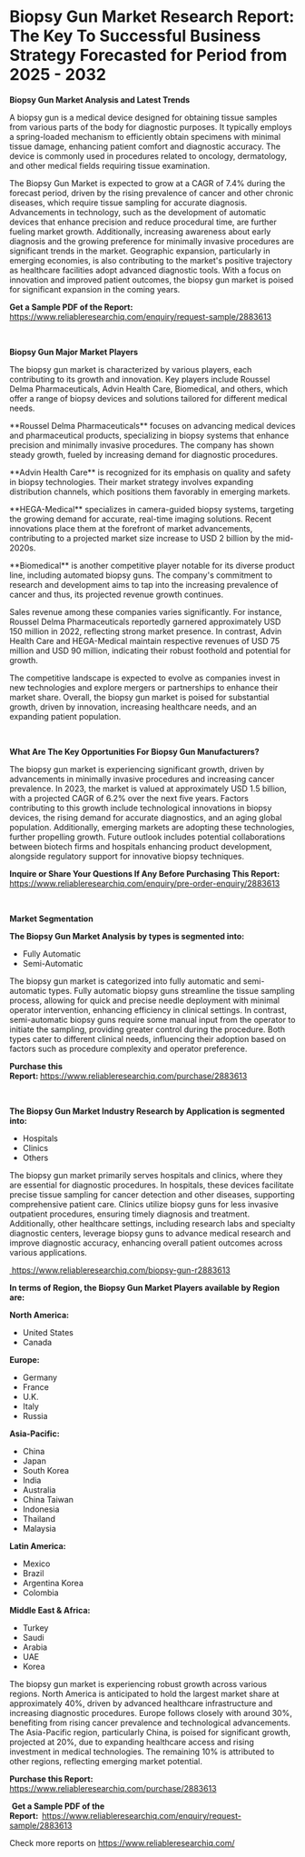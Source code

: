 <p><h1>Biopsy Gun Market Research Report: The Key To Successful Business Strategy Forecasted for Period from 2025 - 2032</h1></p><p><strong>Biopsy Gun Market Analysis and Latest Trends</strong></p>
<p><p>A biopsy gun is a medical device designed for obtaining tissue samples from various parts of the body for diagnostic purposes. It typically employs a spring-loaded mechanism to efficiently obtain specimens with minimal tissue damage, enhancing patient comfort and diagnostic accuracy. The device is commonly used in procedures related to oncology, dermatology, and other medical fields requiring tissue examination.</p><p>The Biopsy Gun Market is expected to grow at a CAGR of 7.4% during the forecast period, driven by the rising prevalence of cancer and other chronic diseases, which require tissue sampling for accurate diagnosis. Advancements in technology, such as the development of automatic devices that enhance precision and reduce procedural time, are further fueling market growth. Additionally, increasing awareness about early diagnosis and the growing preference for minimally invasive procedures are significant trends in the market. Geographic expansion, particularly in emerging economies, is also contributing to the market's positive trajectory as healthcare facilities adopt advanced diagnostic tools. With a focus on innovation and improved patient outcomes, the biopsy gun market is poised for significant expansion in the coming years.</p></p>
<p><strong>Get a Sample PDF of the Report:&nbsp;</strong> <a href="https://www.reliableresearchiq.com/enquiry/request-sample/2883613?utm_campaign=3180&utm_medium=2&utm_source=Github&utm_content=ia&utm_term=13032025&utm_id=biopsy-gun">https://www.reliableresearchiq.com/enquiry/request-sample/2883613</a></p>
<p>&nbsp;</p>
<p><strong>Biopsy Gun Major Market Players</strong></p>
<p><p>The biopsy gun market is characterized by various players, each contributing to its growth and innovation. Key players include Roussel Delma Pharmaceuticals, Advin Health Care, Biomedical, and others, which offer a range of biopsy devices and solutions tailored for different medical needs.</p><p>**Roussel Delma Pharmaceuticals** focuses on advancing medical devices and pharmaceutical products, specializing in biopsy systems that enhance precision and minimally invasive procedures. The company has shown steady growth, fueled by increasing demand for diagnostic procedures.</p><p>**Advin Health Care** is recognized for its emphasis on quality and safety in biopsy technologies. Their market strategy involves expanding distribution channels, which positions them favorably in emerging markets. </p><p>**HEGA-Medical** specializes in camera-guided biopsy systems, targeting the growing demand for accurate, real-time imaging solutions. Recent innovations place them at the forefront of market advancements, contributing to a projected market size increase to USD 2 billion by the mid-2020s.</p><p>**Biomedical** is another competitive player notable for its diverse product line, including automated biopsy guns. The company's commitment to research and development aims to tap into the increasing prevalence of cancer and thus, its projected revenue growth continues. </p><p>Sales revenue among these companies varies significantly. For instance, Roussel Delma Pharmaceuticals reportedly garnered approximately USD 150 million in 2022, reflecting strong market presence. In contrast, Advin Health Care and HEGA-Medical maintain respective revenues of USD 75 million and USD 90 million, indicating their robust foothold and potential for growth.</p><p>The competitive landscape is expected to evolve as companies invest in new technologies and explore mergers or partnerships to enhance their market share. Overall, the biopsy gun market is poised for substantial growth, driven by innovation, increasing healthcare needs, and an expanding patient population.</p></p>
<p>&nbsp;</p>
<p><strong>What Are The Key Opportunities For Biopsy Gun Manufacturers?</strong></p>
<p><p>The biopsy gun market is experiencing significant growth, driven by advancements in minimally invasive procedures and increasing cancer prevalence. In 2023, the market is valued at approximately USD 1.5 billion, with a projected CAGR of 6.2% over the next five years. Factors contributing to this growth include technological innovations in biopsy devices, the rising demand for accurate diagnostics, and an aging global population. Additionally, emerging markets are adopting these technologies, further propelling growth. Future outlook includes potential collaborations between biotech firms and hospitals enhancing product development, alongside regulatory support for innovative biopsy techniques.</p></p>
<p><strong>Inquire or Share Your Questions If Any Before Purchasing This Report:</strong> <a href="https://www.reliableresearchiq.com/enquiry/pre-order-enquiry/2883613?utm_campaign=3180&utm_medium=2&utm_source=Github&utm_content=ia&utm_term=13032025&utm_id=biopsy-gun">https://www.reliableresearchiq.com/enquiry/pre-order-enquiry/2883613</a></p>
<p>&nbsp;</p>
<p><strong>Market Segmentation</strong></p>
<p><strong>The Biopsy Gun Market Analysis by types is segmented into:</strong></p>
<p><ul><li>Fully Automatic</li><li>Semi-Automatic</li></ul></p>
<p><p>The biopsy gun market is categorized into fully automatic and semi-automatic types. Fully automatic biopsy guns streamline the tissue sampling process, allowing for quick and precise needle deployment with minimal operator intervention, enhancing efficiency in clinical settings. In contrast, semi-automatic biopsy guns require some manual input from the operator to initiate the sampling, providing greater control during the procedure. Both types cater to different clinical needs, influencing their adoption based on factors such as procedure complexity and operator preference.</p></p>
<p><strong>Purchase this Report:&nbsp;</strong><a href="https://www.reliableresearchiq.com/purchase/2883613?utm_campaign=3180&utm_medium=2&utm_source=Github&utm_content=ia&utm_term=13032025&utm_id=biopsy-gun">https://www.reliableresearchiq.com/purchase/2883613</a></p>
<p>&nbsp;</p>
<p><strong>The Biopsy Gun Market Industry Research by Application is segmented into:</strong></p>
<p><ul><li>Hospitals</li><li>Clinics</li><li>Others</li></ul></p>
<p><p>The biopsy gun market primarily serves hospitals and clinics, where they are essential for diagnostic procedures. In hospitals, these devices facilitate precise tissue sampling for cancer detection and other diseases, supporting comprehensive patient care. Clinics utilize biopsy guns for less invasive outpatient procedures, ensuring timely diagnosis and treatment. Additionally, other healthcare settings, including research labs and specialty diagnostic centers, leverage biopsy guns to advance medical research and improve diagnostic accuracy, enhancing overall patient outcomes across various applications.</p></p>
<p><a href="https://www.reliableresearchiq.com/biopsy-gun-r2883613?utm_campaign=3180&utm_medium=2&utm_source=Github&utm_content=ia&utm_term=13032025&utm_id=biopsy-gun">&nbsp;https://www.reliableresearchiq.com/biopsy-gun-r2883613</a></p>
<p><strong>In terms of Region, the Biopsy Gun Market Players available by Region are:</strong></p>
<p>
    <p> <strong> North America: </strong>
        <ul>
            <li>United States</li>
            <li>Canada</li>
        </ul>
        </p> 
    <p> <strong> Europe: </strong>
        <ul>
            <li>Germany</li>
            <li>France</li>
            <li>U.K.</li>
            <li>Italy</li>
            <li>Russia</li>
        </ul>
        </p> 
    <p> <strong> Asia-Pacific: </strong>
        <ul>
            <li>China</li>
            <li>Japan</li>
            <li>South Korea</li>
            <li>India</li>
            <li>Australia</li>
            <li>China Taiwan</li>
            <li>Indonesia</li>
            <li>Thailand</li>
            <li>Malaysia</li>
        </ul>
        </p> 
    <p> <strong> Latin America: </strong>
        <ul>
            <li>Mexico</li>
            <li>Brazil</li>
            <li>Argentina Korea</li>
            <li>Colombia</li>
        </ul>
        </p> 
    <p> <strong> Middle East & Africa: </strong>
        <ul>
            <li>Turkey</li>
            <li>Saudi</li>
            <li>Arabia</li>
            <li>UAE</li>
            <li>Korea</li>
        </ul>
    </p>
    </p>
<p><p>The biopsy gun market is experiencing robust growth across various regions. North America is anticipated to hold the largest market share at approximately 40%, driven by advanced healthcare infrastructure and increasing diagnostic procedures. Europe follows closely with around 30%, benefiting from rising cancer prevalence and technological advancements. The Asia-Pacific region, particularly China, is poised for significant growth, projected at 20%, due to expanding healthcare access and rising investment in medical technologies. The remaining 10% is attributed to other regions, reflecting emerging market potential.</p></p>
<p><strong>Purchase this Report: </strong><a href="https://www.reliableresearchiq.com/purchase/2883613?utm_campaign=3180&utm_medium=2&utm_source=Github&utm_content=ia&utm_term=13032025&utm_id=biopsy-gun">https://www.reliableresearchiq.com/purchase/2883613</a></p>
<p>&nbsp;<strong>Get a Sample PDF of the Report:&nbsp;&nbsp;</strong><a href="https://www.reliableresearchiq.com/enquiry/request-sample/2883613?utm_campaign=3180&utm_medium=2&utm_source=Github&utm_content=ia&utm_term=13032025&utm_id=biopsy-gun">https://www.reliableresearchiq.com/enquiry/request-sample/2883613</a></p>
<p><strong></strong></p>
<p>Check more reports on <a href="https://www.reliableresearchiq.com/?utm_campaign=3180&utm_medium=2&utm_source=Github&utm_content=ia&utm_term=13032025&utm_id=biopsy-gun">https://www.reliableresearchiq.com/</a></p>